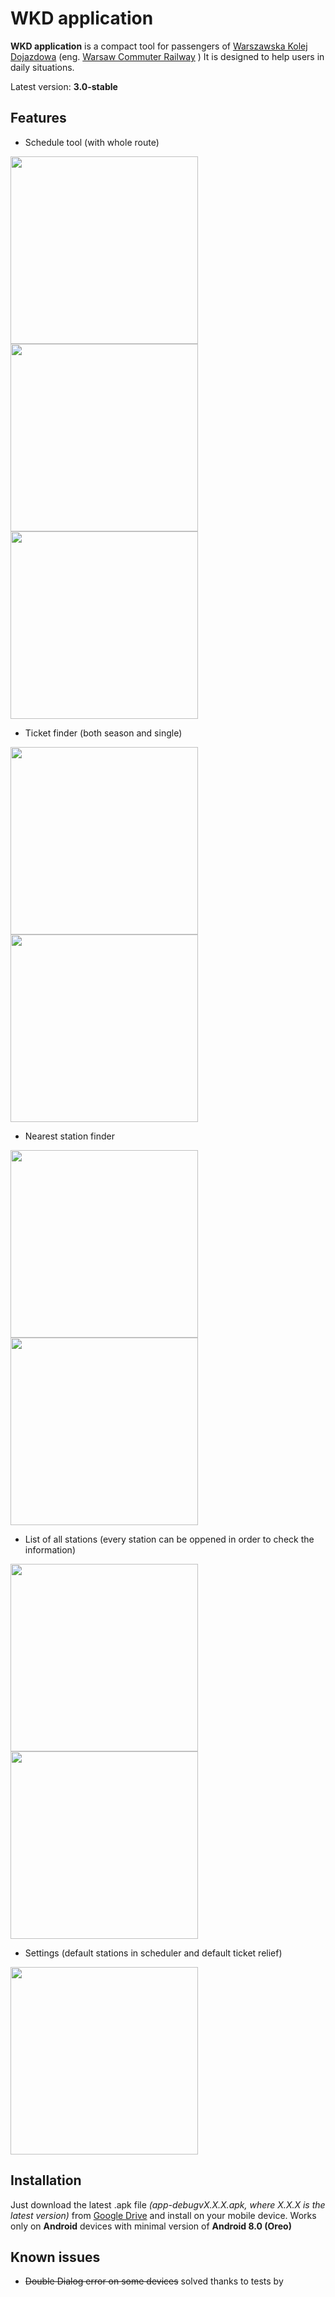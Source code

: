 # WKD application
**WKD application** is a compact tool for passengers of
[Warszawska Kolej Dojazdowa](http://www.wkd.com.pl/) (eng. [Warsaw Commuter Railway](http://www.wkd.com.pl/en/) )
It is designed to help users in daily situations.

Latest version:
**3.0-stable**

## Features
- Schedule tool (with whole route)

<img src="img/Screenshot_20200310-223147.png" width="300"> <img src="img/Screenshot_20200310-223214.png" width="300"> <img src="Screenshot_20200310-223321.png" width="300">
- Ticket finder (both season and single)

<img src="img/Screenshot_20200310-223239.png" width="300"> <img src="img/Screenshot_20200310-223246.png" width="300">
- Nearest station finder

<img src="img/Screenshot_20200310-223257.png" width="300"> <img src="img/Screenshot_20200310-223301.png" width="300">
- List of all stations (every station can be oppened in order to check the information)

<img src="img/Screenshot_20200310-223257.png" width="300"> <img src="img/Screenshot_20200310-223306.png" width="300">
- Settings (default stations in scheduler and default ticket relief)


<img src="img/Screenshot_20200310-223220.png" width="300">

## Installation
Just download the latest .apk file *(app-debugvX.X.X.apk, where X.X.X is the latest version)* from [Google Drive](https://drive.google.com/drive/folders/11cCk1WYLW4fcndNYn5KUOUNRMHgx0iKL?usp=sharing)
and install on your mobile device. Works only on **Android** devices with minimal version of **Android 8.0 (Oreo)**

## Known issues
- ~~Double Dialog error on some devices~~ solved thanks to tests by <Username>
